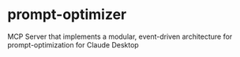 # prompt-optimizer
MCP Server that implements a modular, event-driven architecture for prompt-optimization for Claude Desktop
